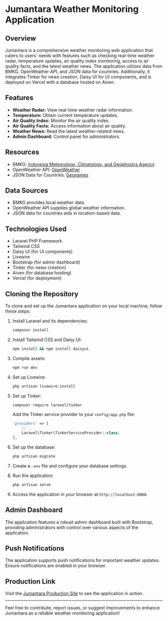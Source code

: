 # Jumantara Weather Monitoring Application

## Overview

Jumantara is a comprehensive weather monitoring web application that caters to users' needs with features such as checking real-time weather radar, temperature updates, air quality index monitoring, access to air quality facts, and the latest weather news. The application utilizes data from BMKG, OpenWeather API, and JSON data for countries. Additionally, it integrates Tinker for news creation, Daisy UI for UI components, and is deployed on Vercel with a database hosted on Aiven.

## Features

- **Weather Radar:** View real-time weather radar information.
- **Temperature:** Obtain current temperature updates.
- **Air Quality Index:** Monitor the air quality index.
- **Air Quality Facts:** Access information about air quality.
- **Weather News:** Read the latest weather-related news.
- **Admin Dashboard:** Control panel for administrators.

## Resources

- BMKG: [Indonesia Meteorology, Climatology, and Geophysics Agency](https://www.bmkg.go.id/)
- OpenWeather API: [OpenWeather](https://openweathermap.org/api)
- JSON Data for Countries: [Geonames](http://www.geonames.org/export/web-services.html#countrynames)

## Data Sources

- BMKG provides local weather data.
- OpenWeather API supplies global weather information.
- JSON data for countries aids in location-based data.

## Technologies Used

- Laravel PHP Framework
- Tailwind CSS
- Daisy UI (for UI components)
- Livewire
- Bootstrap (for admin dashboard)
- Tinker (for news creation)
- Aiven (for database hosting)
- Vercel (for deployment)

## Cloning the Repository

To clone and set up the Jumantara application on your local machine, follow these steps:

1. Install Laravel and its dependencies:

   ```bash
   composer install
   ```

2. Install Tailwind CSS and Daisy UI:

   ```bash
   npm install && npm install daisyui
   ```

3. Compile assets:

   ```bash
   npm run dev
   ```

4. Set up Livewire:

   ```bash
   php artisan livewire:install
   ```

5. Set up Tinker:

   ```bash
   composer require laravel/tinker
   ```

   Add the Tinker service provider to your `config/app.php` file:

   ```php
   'providers' => [
       // ...
       Laravel\Tinker\TinkerServiceProvider::class,
   ],
   ```

6. Set up the database:

   ```bash
   php artisan migrate
   ```

7. Create a `.env` file and configure your database settings.

8. Run the application:

   ```bash
   php artisan serve
   ```

9. Access the application in your browser at `http://localhost:8000`.

## Admin Dashboard

The application features a robust admin dashboard built with Bootstrap, providing administrators with control over various aspects of the application.

## Push Notifications

The application supports push notifications for important weather updates. Ensure notifications are enabled in your browser.

## Production Link

Visit the [Jumantara Production Site](https://jumantara.vercel.app/) to see the application in action.

---

Feel free to contribute, report issues, or suggest improvements to enhance Jumantara as a reliable weather monitoring application!
